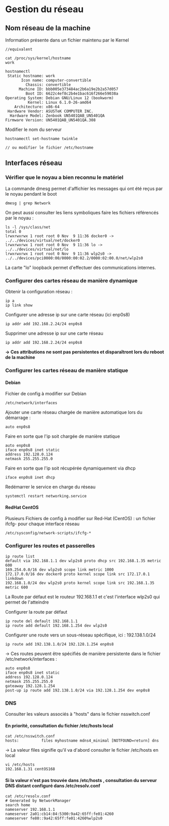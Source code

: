 # Gestion du réseau

## Nom réseau de la machine

Information présente dans un fichier maintenu par le Kernel

```
//equivalent

cat /proc/sys/kernel/hostname 
work

hostnamectl
 Static hostname: work
       Icon name: computer-convertible
         Chassis: convertible
      Machine ID: bbb005e373484ac2b6a19e2b2a57d057
         Boot ID: 6622c4ef8c2b4e1bac616f266e59038a
Operating System: Debian GNU/Linux 12 (bookworm)  
          Kernel: Linux 6.1.0-26-amd64
    Architecture: x86-64
 Hardware Vendor: ASUSTeK COMPUTER INC.
  Hardware Model: Zenbook UN5401QAB_UN5401QA
Firmware Version: UN5401QAB_UN5401QA.308

```

Modifier le nom du serveur

```
hostnamectl set-hostname twinkle

// ou modifier le fichier /etc/hostname
```

## Interfaces réseau

### Vérifier que le noyau a bien reconnu le matériel

La commande dmesg permet d'affichier les messages qui ont été reçus par le noyau pendant le boot

```
dmesg | grep Network
```

On peut aussi consulter les liens symboliques faire les fichiers référencés par le noyau :&#x20;

```
ls -l /sys/class/net
total 0
lrwxrwxrwx 1 root root 0 Nov  9 11:36 docker0 -> ../../devices/virtual/net/docker0
lrwxrwxrwx 1 root root 0 Nov  9 11:36 lo -> ../../devices/virtual/net/lo
lrwxrwxrwx 1 root root 0 Nov  9 11:36 wlp2s0 -> ../../devices/pci0000:00/0000:00:02.2/0000:02:00.0/net/wlp2s0

```

La carte "lo" loopback permet d'effectuer des communications internes.

### Configurer des cartes réseau de manière dynamique

Obtenir la configuration réseau :&#x20;

```
ip a
ip link show
```

Configurer une adresse ip sur une carte réseau (ici enp0s8)

```
ip addr add 192.168.2.24/24 enp0s8
```

Supprimer une adresse ip sur une carte réseau

```
ip addr add 192.168.2.24/24 enp0s8
```

**-> Ces attributions ne sont pas persistentes et disparaîtront lors du reboot de la machine**

### Configurer les cartes réseau de manière statique

#### Debian

Fichier de config à modifier sur Debian

```
/etc/network/interfaces
```

Ajouter une carte réseau chargée de manière automatique lors du démarrage :&#x20;

```
auto enp0s8
```

Faire en sorte que l'ip soit chargée de manière statique

```
auto enp0s8
iface enp0s8 inet static
address 192.128.0.124
netmask 255.255.255.0
```

Faire en sorte que l'ip soit  récupérée dynamiquement via dhcp

```
iface enp0s8 inet dhcp
```

Redémarrer le service en charge du réseau

```
systemctl restart networking.service
```

#### RedHat CentOS

Plusieurs Fichiers de config à modifier sur Red-Hat (CentOS) : un fichier ifcfg- pour chaque interface réseau

```
/etc/sysconfig/network-scripts/ifcfg-*
```

### Configurer les routes et passerelles

```
ip route list
default via 192.168.1.1 dev wlp2s0 proto dhcp src 192.168.1.35 metric 600 
169.254.0.0/16 dev wlp2s0 scope link metric 1000 
172.17.0.0/16 dev docker0 proto kernel scope link src 172.17.0.1 linkdown 
192.168.1.0/24 dev wlp2s0 proto kernel scope link src 192.168.1.35 metric 600 

```

La Route par défaut est le routeur 192.168.1.1 et c'est l'interface wlp2s0 qui permet de l'atteindre

Configurer la route par défaut

```
ip route del default 192.168.1.1
ip route add default 192.168.1.254 dev wlp2s0
```

Configurer une route vers un sous-réseau spécifique, ici : 192.138.1.0/24

```
ip route add 192.138.1.0/24 192.128.1.254 enp0s8
```

-> Ces routes peuvent être spécifiés de manière persistente dans le fichier /etc/network/interfaces :&#x20;

```
auto enp0s8
iface enp0s8 inet static
address 192.128.0.124
netmask 255.255.255.0
gateaway 192.128.1.254
post-up ip route add 192.138.1.0/24 via 192.128.1.254 dev enp0s8
```

### DNS

Consulter les valeurs associés à "hosts" dans le fichier nsswitch.conf

#### En priorité, consultation du fichier /etc/hosts local

```
cat /etc/nsswitch.conf
hosts:          files myhostname mdns4_minimal [NOTFOUND=return] dns
```

-> La valeur files signifie qu'il va d'abord consulter le fichier /etc/hosts en local

```
vi /etc/hosts
192.168.1.31 centOS168
```

#### Si la valeur n'est pas trouvée dans /etc/hosts , consultation du serveur DNS distant configuré dans /etc/resolv.conf

```
cat /etc/resolv.conf
# Generated by NetworkManager
search home
nameserver 192.168.1.1
nameserver 2a01:cb14:84:5300:9a42:65ff:fe01:4260
nameserver fe80::9a42:65ff:fe01:4260%wlp2s0

```



